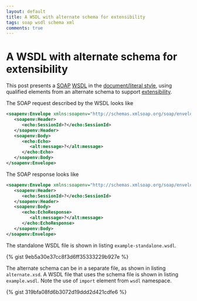 ```yaml
---
layout: default
title: A WSDL with alternate schema for extensibility
tags: soap wsdl schema xml
comments: true
---
```

# A WSDL with alternate schema for extensibility

This post presents a [SOAP](https://www.w3.org/TR/2000/NOTE-SOAP-20000508/) [WSDL](https://www.w3.org/TR/2001/NOTE-wsdl-20010315) in the [document/literal style](https://www.ibm.com/developerworks/webservices/library/ws-whichwsdl/), using qualified elements from an alternate schema to support [extensibility](https://www.w3.org/2005/07/xml-schema-patterns.html).

The SOAP request described by the WSDL looks like

```xml
<soapenv:Envelope xmlns:soapenv="http://schemas.xmlsoap.org/soap/envelope/" xmlns:echo="http://echo" xmlns:alt="http://alternate">
   <soapenv:Header>
      <echo:SessionId>?</echo:SessionId>
   </soapenv:Header>
   <soapenv:Body>
      <echo:Echo>
         <alt:message>?</alt:message>
      </echo:Echo>
   </soapenv:Body>
</soapenv:Envelope>
```

The SOAP response looks like

```xml
<soapenv:Envelope xmlns:soapenv="http://schemas.xmlsoap.org/soap/envelope/" xmlns:echo="http://echo" xmlns:alt="http://alternate">
   <soapenv:Header>
      <echo:SessionId>?</echo:SessionId>
   </soapenv:Header>
   <soapenv:Body>
      <echo:EchoResponse>
         <alt:message>?</alt:message>
      </echo:EchoResponse>
   </soapenv:Body>
</soapenv:Envelope>
```

The standalone WSDL file is shown in listing `example-standalone.wsdl`.

{% gist 9eb5a30e37cc8f3d6ff35333229b927e %}

The alternate schema can be in a separate file, as shown in listing `alternate.xsd`. A WSDL file that uses the schema file is shown in listing `example.wsdl`. Note the use of `import` element from `wsdl` namespace.

{% gist 319bfa08fd6b3072d19ddd2d421cdfe6 %}
